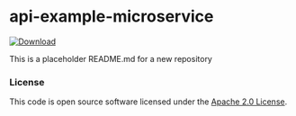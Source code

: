 
# api-example-microservice

 [ ![Download](https://api.bintray.com/packages/hmrc/releases/api-example-microservice/images/download.svg) ](https://bintray.com/hmrc/releases/api-example-microservice/_latestVersion)

This is a placeholder README.md for a new repository

### License

This code is open source software licensed under the [Apache 2.0 License]("http://www.apache.org/licenses/LICENSE-2.0.html").
